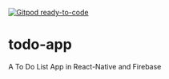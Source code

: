 [![Gitpod ready-to-code](https://img.shields.io/badge/Gitpod-ready--to--code-blue?logo=gitpod)](https://gitpod.io/#https://github.com/TheKiller65YT/todo-app)

# todo-app
A To Do List App in React-Native and Firebase
